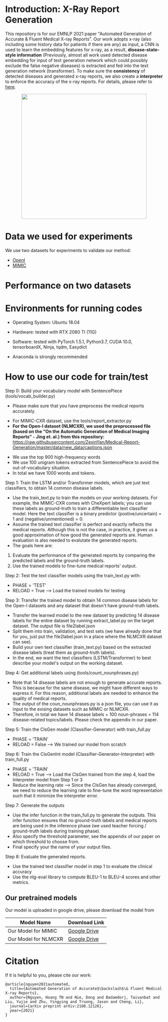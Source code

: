 # Introduction: X-Ray Report Generation
This repository is for our EMNLP 2021 paper "Automated Generation of Accurate &amp; Fluent Medical X-ray Reports". Our work adopts x-ray (also including some history data for patients if there are any) as input, a CNN is used to learn the embedding features for x-ray, as a result, <B>disease-state-style information</B> (Previously, almost all work used detected disease embedding for input of text generation network which could possibly exclude the false negative diseases) is extracted and fed into the text generation network (transformer). To make sure the <B>consistency</B> of detected diseases and generated x-ray reports, we also create a <B>interpreter</B> to enforce the accuracy of the x-ray reports. For details, please refer to [here](https://arxiv.org/pdf/2108.12126.pdf).

<p align="center">
  <img src="https://github.com/ginobilinie/xray_report_generation/blob/main/img/motivation.png" width="400" height="400">
</p>


# Data we used for experiments
We use two datasets for experiments to validate our method: 

  - [OpenI](https://openi.nlm.nih.gov/)
  - [MIMIC](https://physionet.org/content/mimiciii-demo/1.4/)
  

# Performance on two datasets


# Environments for running codes
   
   - Operating System: Ubuntu 18.04
   
   - Hardware: tested with RTX 2080 TI (11G)

   - Software: tested with PyTorch 1.5.1, Python3.7, CUDA 10.0, tensorboardX, Ninja, tqdm, Easydict
   
   - Anaconda is strongly recommended


# How to use our code for train/test
Step 0: Build your vocabulary model with SentencePiece (tools/vocab_builder.py)
- Please make sure that you have preprocess the medical reports accurately.
+ For MIMIC-CXR dataset, use the tools/report_extractor.py
+ **For the Open-I dataset (NLMCXR), we used the preprocessed file (based on the "On the Automatic Generation of Medical Imaging Reports" - Jing et. al.) from this repository:** https://raw.githubusercontent.com/ZexinYan/Medical-Report-Generation/master/data/new_data/captions.json
- We use the top 900 high-frequency words
- We use 100 unigram tokens extracted from SentencePiece to avoid the out-of-vocabulary situation.
- In total we have 1000 words and tokens.

Step 1: Train the LSTM and/or Transformer models, which are just text classifiers, to obtain 14 common disease labels.
- Use the train_text.py to train the models on your working datasets. For example, the MIMIC-CXR comes with CheXpert labels; you can use these labels as ground-truth to train a differentiable text classifier model. Here the text classifier is a binary predictor (postive/uncertain) = 1 and (negative/unmentioned) = 0.
- Assume the trained text classifier is perfect and exactly reflects the medical reports. Although this is not the case, in practice, it gives us a good approximation of how good the generated reports are. Human evaluation is also needed to evalutate the generated reports.
- The goals here are:
1) Evaluate the performance of the generated reports by comparing the predicted labels and the ground-truth labels.
2) Use the trained models to fine-tune medical reports' output.

Step 2: Test the text classifier models using the train_text.py with:
- PHASE = 'TEST'
- RELOAD = True --> Load the trained models for testing

Step 3: Transfer the trained model to obtain 14 common disease labels for the Open-I datasets and any dataset that doesn't have ground-truth labels.
- Transfer the learned model to the new dataset by predicting 14 disease labels for the entire dataset by running extract_label.py on the target dataset. The output file is file2label.json
- Split them into train, validation, and test sets (we have already done that for you, just put the file2label.json in a place where the NLMCXR dataset can see). 
- Build your own text classifier (train_text.py) based on the extracted disease labels (treat them as ground-truth labels).
- In the end, we want the text classifiers (LSTM/Transformer) to best describe your model's output on the working dataset.

Step 4: Get additional labels using (tools/count_nounphrases.py)
- Note that 14 disease labels are not enough to generate accurate reports. This is because for the same disease, we might have different ways to express it. For this reason, additional labels are needed to enhance the quality of medical reports.
- The output of the coun_nounphrases.py is a json file, you can use it as input to the exising datasets such as MIMIC or NLMCXR.
- Therefore, in total we have 14 disease labels + 100 noun-phrases = 114 disease-related topics/labels. Please check the appendix in our paper.

Step 5: Train the ClsGen model (Classifier-Generator) with train_full.py
- PHASE = 'TRAIN'
- RELOAD = False --> We trained our model from scratch

Step 6: Train the ClsGenInt model (Classifier-Generator-Interpreter) with train_full.py
- PHASE = 'TRAIN'
- RELOAD = True --> Load the ClsGen trained from the step 4, load the Interpreter model from Step 1 or 3
- Reduce the learning rate --> Since the ClsGen has already converged, we need to reduce the learning rate to fine-tune the word representation such that it minimize the interpreter error. 

Step 7: Generate the outputs
- Use the infer function in the train_full.py to generate the outputs. This infer function ensures that no ground-truth labels and medical reports are being used in the inference phase (we used teacher forcing / ground-truth labels during training phase).
- Also specify the threshold parameter, see the appendix of our paper on which threshold to choose from. 
- Final specify your the name of your output files.

Step 8: Evaluate the generated reports.
- Use the trained text classifier model in step 1 to evaluate the clinical accuracy
- Use the nlg-eval library to compute BLEU-1 to BLEU-4 scores and other metrics.


## Our pretrained models

Our model is uploaded in google drive, please download the model from

| Model Name  | Download Link |
| ------------- | ------------- |
| Our Model for MIMIC | [Google Drive](https://drive.google.com/drive/folders/1qxjqG7tQZSrgjwPhfPxNZzLaE11uKDYX?usp=sharing)  |
| Our Model for NLMCXR| [Google Drive](https://drive.google.com/drive/folders/1qxjqG7tQZSrgjwPhfPxNZzLaE11uKDYX?usp=sharing)  |


# Citation
If it is helpful to you, please cite our work:
```
@article{nguyen2021automated,
  title={Automated Generation of Accurate$\backslash$\& Fluent Medical X-ray Reports},
  author={Nguyen, Hoang TN and Nie, Dong and Badamdorj, Taivanbat and Liu, Yujie and Zhu, Yingying and Truong, Jason and Cheng, Li},
  journal={arXiv preprint arXiv:2108.12126},
  year={2021}
}
```
